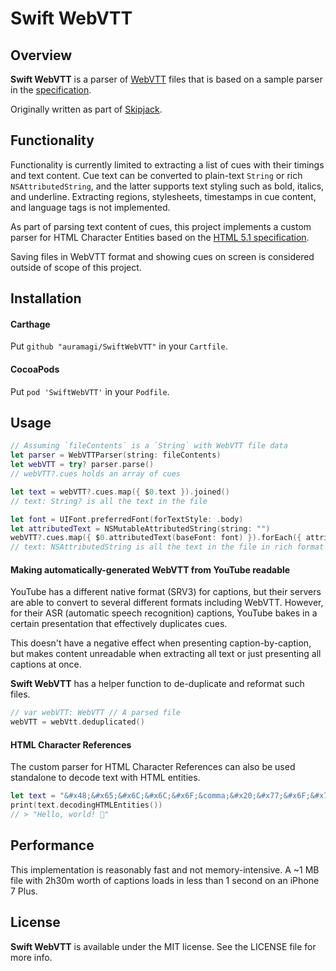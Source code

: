 # Swift WebVTT

## Overview

**Swift WebVTT** is a parser of [WebVTT](https://en.wikipedia.org/wiki/WebVTT) files that is based on a sample parser in the [specification](https://www.w3.org/TR/webvtt1/#file-parsing).

Originally written as part of [Skipjack](https://skipjack.app).


## Functionality

Functionality is currently limited to extracting a list of cues with their timings and text content. Cue text can be converted to plain-text `String` or rich `NSAttributedString`, and the latter supports text styling such as bold, italics, and underline.
Extracting regions, stylesheets, timestamps in cue content, and language tags is not implemented. 

As part of parsing text content of cues, this project implements a custom parser for HTML Character Entities based on the [HTML 5.1 specification](https://www.w3.org/TR/html51/syntax.html#consume-a-character-reference).

Saving files in WebVTT format and showing cues on screen is considered outside of scope of this project.


## Installation

#### Carthage

Put `github "auramagi/SwiftWebVTT"` in your `Cartfile`.

#### CocoaPods

Put `pod 'SwiftWebVTT'` in your `Podfile`.


## Usage

```swift
// Assuming `fileContents` is a `String` with WebVTT file data
let parser = WebVTTParser(string: fileContents)
let webVTT = try? parser.parse()
// webVTT?.cues holds an array of cues

let text = webVTT?.cues.map({ $0.text }).joined()
// text: String? is all the text in the file

let font = UIFont.preferredFont(forTextStyle: .body)
let attributedText = NSMutableAttributedString(string: "")
webVTT?.cues.map({ $0.attributedText(baseFont: font) }).forEach({ attributedText.append($0) })
// text: NSAttributedString is all the text in the file in rich format
```

#### Making automatically-generated WebVTT from YouTube readable

YouTube has a different native format (SRV3) for captions, but their servers are able to convert to several different formats including WebVTT. However, for their ASR (automatic speech recognition) captions, YouTube bakes in a certain presentation that effectively duplicates cues.

This doesn't have a negative effect when presenting caption-by-caption, but makes content unreadable when extracting all text or just presenting all captions at once.

**Swift WebVTT** has a helper function to de-duplicate and reformat such files.

```swift
// var webVTT: WebVTT // A parsed file
webVTT = webVtt.deduplicated()
```

#### HTML Character References

The custom parser for HTML Character References can also be used standalone to decode text with HTML entities.

```swift
let text = "&#x48;&#x65;&#x6C;&#x6C;&#x6F;&comma;&#x20;&#x77;&#x6F;&#x72;&#x6C;&#x64;&excl;&#x20;&#x1F44B;"
print(text.decodingHTMLEntities())
// > "Hello, world! 👋"
```


## Performance

This implementation is reasonably fast and not memory-intensive.
A ~1 MB file with 2h30m worth of captions loads in less than 1 second on an iPhone 7 Plus.


## License

**Swift WebVTT** is available under the MIT license. See the LICENSE file for more info.

